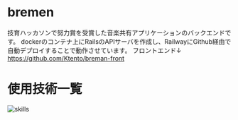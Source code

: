# bremen

技育ハッカソンで努力賞を受賞した音楽共有アプリケーションのバックエンドです。
dockerのコンテナ上にRailsのAPIサーバを作成し、RailwayにGithub経由で自動デプロイすることで動作させています。
フロントエンド↓
https://github.com/Ktento/breman-front
# 使用技術一覧

<img alt="skills" src="https://skillicons.dev/icons?theme=dark&perline=7&i=ruby,rails,docker,postgres"/>

